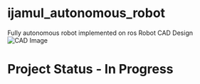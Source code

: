 # ijamul_autonomous_robot
Fully autonomous robot implemented on ros
Robot CAD Design
![CAD Image](https://github.com/IJAMUL1/ijamul_autonomous_robot/assets/60096099/30b4cc40-302d-4189-91ba-639a291ea4a7)


# Project Status - In Progress

